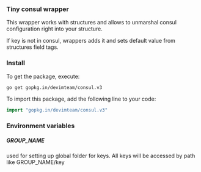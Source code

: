 ### Tiny consul wrapper

This wrapper works with structures and allows to unmarshal consul configuration right into your structure.

If key is not in consul, wrappers adds it and sets default value from structures field tags.

### Install

To get the package, execute:
```bash
go get gopkg.in/devimteam/consul.v3
```

To import this package, add the following line to your code:
```go
import "gopkg.in/devimteam/consul.v3"
```

### Environment variables

##### GROUP_NAME
used for setting up global folder for keys. All keys will be accessed by path like GROUP_NAME/key
